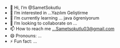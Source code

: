 - 👋 Hi, I’m @SametSokutlu
- 👀 I’m interested in ...Yazılım Geliştirme
- 🌱 I’m currently learning ... java ögreniyorum
- 💞️ I’m looking to collaborate on ...
- 📫 How to reach me ...Sametsokutlu03@gmail.com
- 😄 Pronouns: ...
- ⚡ Fun fact: ...

<!---
SametSokutlu/SametSokutlu is a ✨ special ✨ repository because its `README.md` (this file) appears on your GitHub profile.
You can click the Preview link to take a look at your changes.
--->
